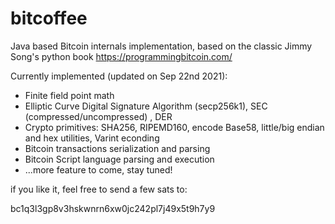 # bitcoffee
 Java based Bitcoin internals implementation, based on the classic Jimmy Song's python book https://programmingbitcoin.com/
 
 Currently implemented (updated on Sep 22nd 2021):
 
 * Finite field point math
 * Elliptic Curve Digital Signature Algorithm (secp256k1), SEC (compressed/uncompressed) , DER
 * Crypto primitives: SHA256, RIPEMD160, encode Base58, little/big endian and hex utilities, Varint econding
 * Bitcoin transactions serialization and parsing
 * Bitcoin Script language parsing and execution
 * ...more feature to come, stay tuned!


if you like it, feel free to send a few sats to:

bc1q3l3gp8v3hskwnrn6xw0jc242pl7j49x5t9h7y9
